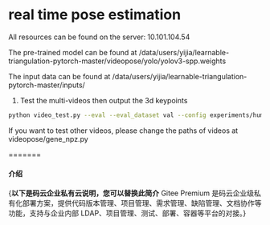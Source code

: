 # real time pose estimation

All resources can be found on the server: 10.101.104.54


The pre-trained model can be found at /data/users/yijia/learnable-triangulation-pytorch-master/videopose/yolo/yolov3-spp.weights

The input data can be found at /data/users/yijia/learnable-triangulation-pytorch-master/inputs/


1. Test the multi-videos then output the 3d keypoints
```bash
python video_test.py --eval --eval_dataset val --config experiments/human36m/eval/human36m_alg.yaml --logdir ./logs
```
If you want to test other videos, please change the paths of videos at videopose/gene_npz.py


=======
#### 介绍
{**以下是码云企业私有云说明，您可以替换此简介**
Gitee Premium 是码云企业级私有化部署方案，提供代码版本管理、项目管理、需求管理、缺陷管理、文档协作等功能，支持与企业内部 LDAP、项目管理、测试、部署、容器等平台的对接。}